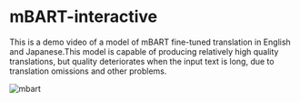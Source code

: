 # mBART-interactive
This is a demo video of a model of mBART fine-tuned translation in English and Japanese.This model is capable of producing relatively high quality translations, but quality deteriorates when the input text is long, due to translation omissions and other problems.

![mbart](https://user-images.githubusercontent.com/77151911/197335603-a9117e83-2358-4bb4-98cc-2e40e802a551.gif)
